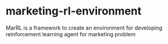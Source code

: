 # marketing-rl-environment
MarRL is a framework to create an environment for developing reinforcement learning agent for marketing problem

